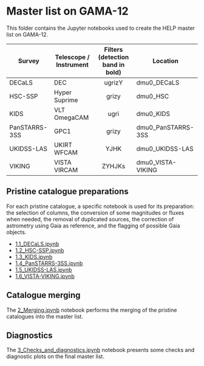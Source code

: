 # Master list on GAMA-12

This folder contains the Jupyter notebooks used to create the HELP master list on
GAMA-12. 

| Survey | Telescope / Instrument  | Filters (detection band in bold)  | Location        |
|--------|-------------------------|:---------------------------------:|-----------------|
| DECaLS        | DEC              | ugrizY                            | dmu0_DECaLS     |
| HSC-SSP       | Hyper Suprime    | grizy                             | dmu0_HSC        | 
| KIDS          | VLT OmegaCAM     | ugri                              | dmu0_KIDS       |  
| PanSTARRS-3SS | GPC1             | grizy                          | dmu0_PanSTARRS-3SS |     
| UKIDSS-LAS    | UKIRT WFCAM      | YJHK                              | dmu0_UKIDSS-LAS |     
| VIKING        | VISTA VIRCAM     | ZYHJKs                          | dmu0_VISTA-VIKING |


## Pristine catalogue preparations

For each pristine catalogue, a specific notebook is used for its preparation:
the selection of columns, the conversion of some magnitudes or fluxes when
needed, the removal of duplicated sources, the correction of astrometry using
Gaia as reference, and the flagging of possible Gaia objects.


- [1.1_DECaLS.ipynb](1.1_DECaLS.ipynb) 
- [1.2_HSC-SSP.ipynb](1.2_HSC-SSP.ipynb) 
- [1.3_KIDS.ipynb](1.3_KIDS.ipynb) 
- [1.4_PanSTARRS-3SS.ipynb](1.4_PanSTARRS-3SS.ipynb) 
- [1.5_UKIDSS-LAS.ipynb](1.5_UKIDSS-LAS.ipynb) 
- [1.6_VISTA-VIKING.ipynb](1.6_VISTA-VIKING.ipynb) 

## Catalogue merging

The [2_Merging.ipynb](2_Merging.ipynb) notebook performs the merging of the
pristine catalogues into the master list.

## Diagnostics

The [3_Checks_and_diagnostics.ipynb](3_Checks_and_diagnostics.ipynb) notebook
presents some checks and diagnostic plots on the final master list.
